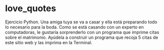 # love_quotes
Ejercicio Python. Una amiga tuya se va a casar y ella está preparando todo lo necesario para la boda. Como se está casando con un experto en computadoras, le gustaría sorprenderlo con un programa que imprime citas sobre el matrimonio.  Ayúdela a construir un programa que recoja 5 citas de este sitio web y las imprima en la Terminal.
